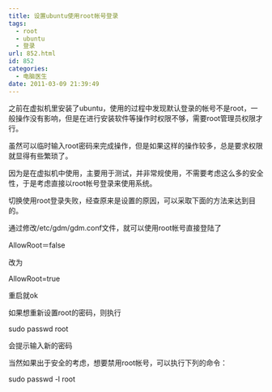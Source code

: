 ```yaml
---
title: 设置ubuntu使用root帐号登录
tags:
  - root
  - ubuntu
  - 登录
url: 852.html
id: 852
categories:
  - 电脑医生
date: 2011-03-09 21:39:49
---
```


之前在虚拟机里安装了ubuntu，使用的过程中发现默认登录的帐号不是root，一般操作没有影响，但是在进行安装软件等操作时权限不够，需要root管理员权限才行。  

虽然可以临时输入root密码来完成操作，但是如果这样的操作较多，总是要求权限就显得有些繁琐了。  

因为是在虚拟机中使用，主要用于测试，并非常规使用，不需要考虑这么多的安全性，于是考虑直接以root帐号登录来使用系统。  

切换使用root登录失败，经查原来是设置的原因，可以采取下面的方法来达到目的。  

通过修改/etc/gdm/gdm.conf文件，就可以使用root帐号直接登陆了  

AllowRoot＝false

改为

AllowRoot=true

重启就ok  

如果想重新设置root的密码，则执行  

sudo passwd root

会提示输入新的密码  

当然如果出于安全的考虑，想要禁用root帐号，可以执行下列的命令：  

sudo passwd -l root